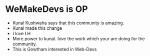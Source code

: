 # WeMakeDevs is OP

- Kunal Kushwaha says that this community is amazing.
- Kunal made this change
- I love LH
- More power to kunal. love the work which your are doing for the community.
- This is Gowtham interested in Web-Devs
